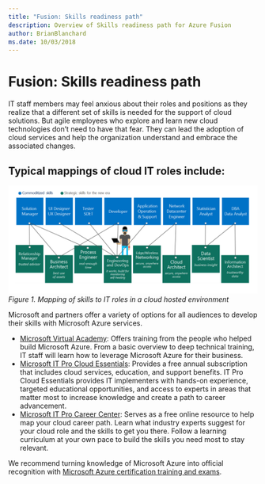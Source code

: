 ```yaml
---
title: "Fusion: Skills readiness path"
description: Overview of Skills readiness path for Azure Fusion
author: BrianBlanchard
ms.date: 10/03/2018
---
```


# Fusion: Skills readiness path

IT staff members may feel anxious about their roles and positions as they realize that a different set of skills is needed for the support of cloud solutions. But agile employees who explore and learn new cloud technologies don’t need to have that fear. They can lead the adoption of cloud services and help the organization understand and embrace the associated changes.

## Typical mappings of cloud IT roles include:

![Mapping of skills to IT roles in a cloud hosted environment](../_images/skills-guidance.png)
*Figure 1. Mapping of skills to IT roles in a cloud hosted environment*

Microsoft and partners offer a variety of options for all audiences to develop their skills with Microsoft Azure services.

* [Microsoft Virtual Academy](https://mva.microsoft.com/product-training/microsoft-azure): Offers training from the people who helped build Microsoft Azure. From a basic overview to deep technical training, IT staff will learn how to leverage Microsoft Azure for their business.
* [Microsoft IT Pro Cloud Essentials](https://www.microsoft.com/en-us/azureessentials): Provides a free annual subscription that includes cloud services, education, and support benefits. IT Pro Cloud Essentials provides IT implementers with hands-on experience, targeted educational opportunities, and access to experts in areas that matter most to increase knowledge and create a path to career advancement.
* [Microsoft IT Pro Career Center](https://www.microsoft.com/en-us/itpro): Serves as a free online resource to help map your cloud career path. Learn what industry experts suggest for your cloud role and the skills to get you there. Follow a learning curriculum at your own pace to build the skills you need most to stay relevant.

We recommend turning knowledge of Microsoft Azure into official recognition with [Microsoft Azure certification training and exams](https://www.microsoft.com/en-us/learning/mcsd-azurearchitect-certification.aspx).
